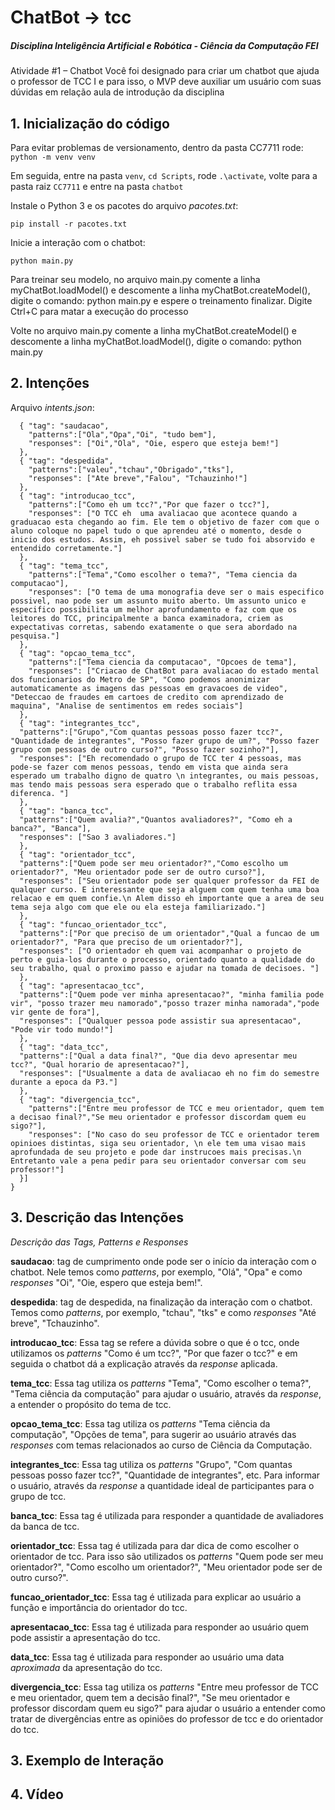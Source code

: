 # ChatBot -> tcc
##### Disciplina Inteligência Artificial e Robótica - Ciência da Computação FEI

Atividade #1 – Chatbot 
Você foi designado para criar um chatbot que ajuda o professor de TCC I e para isso, o MVP deve auxiliar um usuário com suas dúvidas em relação aula de introdução da disciplina

## 1. Inicialização do código

Para evitar problemas de versionamento, dentro da pasta CC7711 rode:
``python -m venv venv``

Em seguida, entre na pasta  ``venv``, ``cd Scripts``, rode ``.\activate``, volte para a pasta raiz ``CC7711`` e entre na pasta ``chatbot``

Instale o Python 3 e os pacotes do arquivo *pacotes.txt*:

    pip install -r pacotes.txt
Inicie a interação com o chatbot:

    python main.py
    
Para treinar seu modelo, no arquivo main.py comente a linha myChatBot.loadModel() e descomente a linha myChatBot.createModel(), digite o comando: python main.py
e espere o treinamento finalizar.
Digite Ctrl+C para matar a execução do processo

Volte no arquivo main.py comente a linha myChatBot.createModel() e descomente a linha myChatBot.loadModel(), digite o comando: python main.py

## 2. Intenções
Arquivo *intents.json*:
``` {"intents":[
  { "tag": "saudacao",
    "patterns":["Ola","Opa","Oi", "tudo bem"],
    "responses": ["Oi","Ola", "Oie, espero que esteja bem!"]
  },
  { "tag": "despedida",
    "patterns":["valeu","tchau","Obrigado","tks"],
    "responses": ["Ate breve","Falou", "Tchauzinho!"]
  },
  { "tag": "introducao_tcc",
    "patterns":["Como eh um tcc?","Por que fazer o tcc?"],
    "responses": ["O TCC eh  uma avaliacao que acontece quando a graduacao esta chegando ao fim. Ele tem o objetivo de fazer com que o aluno coloque no papel tudo o que aprendeu até o momento, desde o inicio dos estudos. Assim, eh possivel saber se tudo foi absorvido e entendido corretamente."]
  },
  { "tag": "tema_tcc",
    "patterns":["Tema","Como escolher o tema?", "Tema ciencia da computacao"],
    "responses": ["O tema de uma monografia deve ser o mais especifico possivel, nao pode ser um assunto muito aberto. Um assunto unico e especifico possibilita um melhor aprofundamento e faz com que os leitores do TCC, principalmente a banca examinadora, criem as expectativas corretas, sabendo exatamente o que sera abordado na pesquisa."]
  },
  { "tag": "opcao_tema_tcc",
    "patterns":["Tema ciencia da computacao", "Opcoes de tema"],
    "responses": ["Criacao de ChatBot para avaliacao do estado mental dos funcionarios do Metro de SP", "Como podemos anonimizar automaticamente as imagens das pessoas em gravacoes de video", "Deteccao de fraudes em cartoes de credito com aprendizado de maquina", "Analise de sentimentos em redes sociais"]
  },
  { "tag": "integrantes_tcc",
  "patterns":["Grupo","Com quantas pessoas posso fazer tcc?", "Quantidade de integrantes", "Posso fazer grupo de um?", "Posso fazer grupo com pessoas de outro curso?", "Posso fazer sozinho?"],
  "responses": ["Eh recomendado o grupo de TCC ter 4 pessoas, mas pode-se fazer com menos pessoas, tendo em vista que ainda sera esperado um trabalho digno de quatro \n integrantes, ou mais pessoas, mas tendo mais pessoas sera esperado que o trabalho reflita essa diferenca. "]
  },
  { "tag": "banca_tcc",
  "patterns":["Quem avalia?","Quantos avaliadores?", "Como eh a banca?", "Banca"],
  "responses": ["Sao 3 avaliadores."]
  },
  { "tag": "orientador_tcc",
  "patterns":["Quem pode ser meu orientador?","Como escolho um orientador?", "Meu orientador pode ser de outro curso?"],
  "responses": ["Seu orientador pode ser qualquer professor da FEI de qualquer curso. E interessante que seja alguem com quem tenha uma boa relacao e em quem confie.\n Alem disso eh importante que a area de seu tema seja algo com que ele ou ela esteja familiarizado."]
  },
  { "tag": "funcao_orientador_tcc",
  "patterns":["Por que preciso de um orientador","Qual a funcao de um orientador?", "Para que preciso de um orientador?"],
  "responses": ["O orientador eh quem vai acompanhar o projeto de perto e guia-los durante o processo, orientado quanto a qualidade do seu trabalho, qual o proximo passo e ajudar na tomada de decisoes. "]
  },
  { "tag": "apresentacao_tcc",
  "patterns":["Quem pode ver minha apresentacao?", "minha familia pode vir", "posso trazer meu namorado","posso trazer minha namorada","pode vir gente de fora"],
  "responses": ["Qualquer pessoa pode assistir sua apresentacao", "Pode vir todo mundo!"]
  },
  { "tag": "data_tcc",
  "patterns":["Qual a data final?", "Que dia devo apresentar meu tcc?", "Qual horario de apresentacao?"],
  "responses": ["Usualmente a data de avaliacao eh no fim do semestre durante a epoca da P3."]
  },
  { "tag": "divergencia_tcc",
    "patterns":["Entre meu professor de TCC e meu orientador, quem tem a decisao final?","Se meu orientador e professor discordam quem eu sigo?"],
    "responses": ["No caso do seu professor de TCC e orientador terem opinioes distintas, siga seu orientador, \n ele tem uma visao mais aprofundada de seu projeto e pode dar instrucoes mais precisas.\n Entretanto vale a pena pedir para seu orientador conversar com seu professor!"]
  }]
}
```
## 3. Descrição das Intenções
*Descrição das Tags, Patterns e Responses*

**saudacao**: tag de cumprimento onde pode ser o início da interação com o chatbot.
Nele temos como *patterns*, por exemplo, "Olá", "Opa" e como *responses* "Oi", "Oie, espero que esteja bem!".

**despedida**: tag de despedida, na finalização da interação com o chatbot.
Temos como *patterns*, por exemplo, "tchau", "tks" e como *responses* "Até breve", "Tchauzinho".

**introducao_tcc**: Essa tag se refere a dúvida sobre o que é o tcc, onde utilizamos os *patterns* "Como é um tcc?", "Por que fazer o tcc?" e em seguida o chatbot dá a explicação através da *response* aplicada.

**tema_tcc**: Essa tag utiliza os *patterns* "Tema", "Como escolher o tema?", "Tema ciência da computação" para ajudar o usuário, através da *response*, a entender o propósito do tema de tcc.

**opcao_tema_tcc**: Essa tag utiliza os *patterns* "Tema ciência da computação",  "Opções de tema",  para sugerir ao usuário através das *responses* com temas relacionados ao curso de Ciência da Computação.

**integrantes_tcc**: Essa tag utiliza os *patterns* "Grupo", "Com quantas pessoas posso fazer tcc?", "Quantidade de integrantes", etc. Para informar o usuário, através da *response* a quantidade ideal de participantes para o grupo de tcc.

**banca_tcc**: Essa tag é utilizada para responder a quantidade de avaliadores da banca de tcc.

**orientador_tcc**: Essa tag é utilizada para dar dica de como escolher o orientador de tcc. Para isso são utilizados os *patterns* "Quem pode ser meu orientador?", "Como escolho um orientador?", "Meu orientador pode ser de outro curso?".

**funcao_orientador_tcc**: Essa tag é utilizada para explicar ao usuário a função e importância do orientador do tcc.

**apresentacao_tcc**: Essa tag é utilizada para responder ao usuário quem pode assistir a apresentação do tcc.

**data_tcc**: Essa tag é utilizada para responder ao usuário uma data *aproximada* da apresentação do tcc.

**divergencia_tcc**: Essa tag utiliza os *patterns* "Entre meu professor de TCC e meu orientador, quem tem a decisão final?", "Se meu orientador e professor discordam quem eu sigo?" para ajudar o usuário a entender como tratar de divergências entre as opiniões do professor de tcc e do orientador do tcc.

## 3. Exemplo de Interação


## 4. Vídeo
